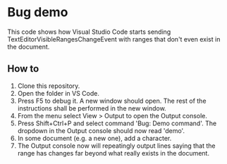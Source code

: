 # Bug demo

This code shows how Visual Studio Code starts sending TextEditorVisibleRangesChangeEvent with ranges that don't even exist in the document.


## How to

1. Clone this repository.
2. Open the folder in VS Code.
3. Press F5 to debug it. A new window should open. The rest of the instructions shall be performed in the new window.
4. From the menu select View > Output to open the Output console.
5. Press Shift+Ctrl+P and select command 'Bug: Demo command'. The dropdown in the Output console should now read 'demo'.
6. In some document (e.g. a new one), add a character.
7. The Output console now will repeatingly output lines saying that the range has changes far beyond what really exists in the document.

